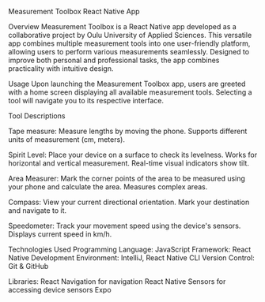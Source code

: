 Measurement Toolbox React Native App

Overview
Measurement Toolbox is a React Native app developed as a collaborative project by Oulu University of Applied Sciences. This versatile app combines multiple measurement tools into one user-friendly platform, allowing users to perform various measurements seamlessly. Designed to improve both personal and professional tasks, the app combines practicality with intuitive design.

Usage
Upon launching the Measurement Toolbox app, users are greeted with a home screen displaying all available measurement tools. Selecting a tool will navigate you to its respective interface.

Tool Descriptions

Tape measure:
Measure lengths by moving the phone.
Supports different units of measurement (cm, meters).

Spirit Level:
Place your device on a surface to check its levelness.
Works for horizontal and vertical measurement.
Real-time visual indicators show tilt.

Area Measurer:
Mark the corner points of the area to be measured using your phone and calculate the area.
Measures complex areas.

Compass:
View your current directional orientation.
Mark your destination and navigate to it.

Speedometer:
Track your movement speed using the device's sensors.
Displays current speed in km/h.

Technologies Used
Programming Language: JavaScript
Framework: React Native
Development Environment: IntelliJ, React Native CLI
Version Control: Git & GitHub

Libraries:
React Navigation for navigation
React Native Sensors for accessing device sensors
Expo
